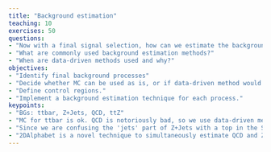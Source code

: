 ```yaml
---
title: "Background estimation"
teaching: 10
exercises: 50
questions:
- "Now with a final signal selection, how can we estimate the backgrounds?"
- "What are commonly used background estimation methods?"
- "When are data-driven methods used and why?"
objectives:
- "Identify final background processes"
- "Decide whether MC can be used as is, or if data-driven method would be better."
- "Define control regions."
- "Implement a background estimation technique for each process."
keypoints:
- "BGs: ttbar, Z+Jets, QCD, ttZ"
- "MC for ttbar is ok. QCD is notoriously bad, so we use data-driven methods." 
- "Since we are confusing the 'jets' part of Z+Jets with a top in the SR, this corner of the simulation suffers from the same aches as QCD and we also use a data-driven technique."
- "2DAlphabet is a novel technique to simultaneously estimate QCD and Z+Jets backgrounds."
---
```

